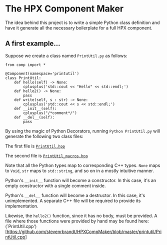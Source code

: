 # The HPX Component Maker

The idea behind this project is to write a simple Python class definition
and have it generate all the necessary boilerplate for a full HPX component.

## A first example...

Suppose we create a class named `PrintUtil.py` as follows:
```
from comp import *

@Component(namespace='printutil')
class PrintUtil:
    def hello(self) -> None:
        cplusplus('std::cout << "Hello" << std::endl;')
    def hello2() -> None:
        pass
    def write(self, s : str) -> None:
        cplusplus('std::cout << s << std::endl;')
    def __init__(self):
        cplusplus("/*comment*/")
    def __del__(self):
        pass
```
By using the magic of Python Decorators, running `Python PrintUtil.py` will generate the following two class files:

The first file is
[`PrintUtil.hpp`](https://github.com/stevenrbrandt/HPXCompMaker/blob/master/printutil/PrintUtil.hpp)

The second file is
[`PrintUtil_macros.hpp`](https://github.com/stevenrbrandt/HPXCompMaker/blob/master/printutil/PrintUtil_macros.cpp)

Note that all the Python types map to corresponding C++ types. `None` maps to
`Void`, `str` maps to `std::string`, and so on in a mostly intuitive manner.

Python's `__init__` function will become a constructor. In this case, it's an
empty constructor with a single comment inside.

Python's `__del__` function will become a destructor. In this case, it's
unimplemented. A separate C++ file will be required to provide its
implementation.

Likewise, the `hello2()` function, since it has no body, must be provided.
A file where those functions were provided by hand may be found here:
(`PrintUtil.cpp')[https://github.com/stevenrbrandt/HPXCompMaker/blob/master/printutil/PrintUtil.cpp]
